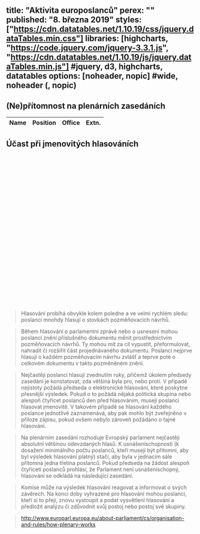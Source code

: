 title: "Aktivita europoslanců"
perex: ""
published: "8. března 2019"
styles: ["https://cdn.datatables.net/1.10.19/css/jquery.dataTables.min.css"]
libraries: [highcharts, "https://code.jquery.com/jquery-3.3.1.js", "https://cdn.datatables.net/1.10.19/js/jquery.dataTables.min.js"] #jquery, d3, highcharts, datatables
options: [noheader, nopic] #wide, noheader (, nopic)
---

## (Ne)přítomnost na plenárních zasedáních

<wide>
<table id="absence" class="display" style="width:100%">
        <thead>
            <tr>
                <th>Name</th>
                <th>Position</th>
                <th>Office</th>
                <th>Extn.</th>
            </tr>
        </thead>
</table>
</wide>

## Účast při jmenovitých hlasováních

<wide><div id="graf1" style="min-width: 310px; height: 400px; margin: 0 auto"></div>
</wide>

>Hlasování probíhá obvykle kolem poledne a ve velmi rychlém sledu: poslanci mnohdy hlasují o stovkách pozměňovacích návrhů.

>Během hlasování o parlamentní zprávě nebo o usnesení mohou poslanci znění příslušného dokumentu měnit prostřednictvím pozměňovacích návrhů. Ty mohou mít za cíl vypustit, přeformulovat, nahradit či rozšířit část projednávaného dokumentu. Poslanci nejprve hlasují o každém pozměňovacím návrhu zvlášť a teprve poté o celkovém dokumentu v takto pozměněném znění.

>Nejčastěji poslanci hlasují zvednutím ruky, přičemž úkolem předsedy zasedání je konstatovat, zda většina byla pro, nebo proti. V případě nejistoty požádá předseda o elektronické hlasování, které poskytne přesnější výsledek. Pokud o to požádá nějaká politická skupina nebo alespoň čtyřicet poslanců den před hlasováním, musejí poslanci hlasovat jmenovitě. V takovém případě se hlasování každého poslance jednotlivě zaznamenává, aby pak mohlo být zveřejněno v příloze zápisu, pokud ovšem nebylo zároveň požádáno o tajné hlasování.

>Na plenárním zasedání rozhoduje Evropský parlament nejčastěji absolutní většinou odevzdaných hlasů. K usnášeníschopnosti (k dosažení minimálního počtu poslanců, kteří musejí být přítomni, aby byl výsledek hlasování platný) stačí, aby byla v jednacím sále přítomna jedna třetina poslanců. Pokud předseda na žádost alespoň čtyřiceti poslanců prohlásí, že Parlament není usnášeníschopný, hlasování se odkládá na následující zasedání.

>Komise může na výsledek hlasování reagovat a informovat o svých závěrech. Na konci doby vyhrazené pro hlasování mohou poslanci, kteří si to přejí, znovu vystoupit a podat vysvětlení hlasování a předložit analýzu či zdůvodnit svůj postoj nebo postoj své skupiny.

>http://www.europarl.europa.eu/about-parliament/cs/organisation-and-rules/how-plenary-works